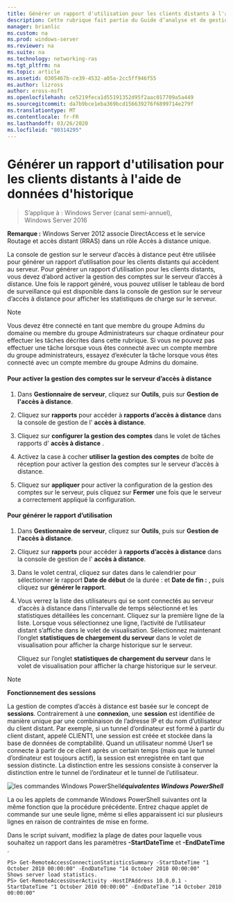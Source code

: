 ```yaml
---
title: Générer un rapport d'utilisation pour les clients distants à l'aide de données d'historique
description: Cette rubrique fait partie du Guide d’analyse et de gestion de l’accès à distance dans Windows Server 2016.
manager: brianlic
ms.custom: na
ms.prod: windows-server
ms.reviewer: na
ms.suite: na
ms.technology: networking-ras
ms.tgt_pltfrm: na
ms.topic: article
ms.assetid: 0305467b-ce39-4532-a05a-2cc5ff946f55
ms.author: lizross
author: eross-msft
ms.openlocfilehash: ce5219feca1d55191352d95f2aac017709a5a449
ms.sourcegitcommit: da7b9bce1eba369bcd156639276f6899714e279f
ms.translationtype: MT
ms.contentlocale: fr-FR
ms.lasthandoff: 03/26/2020
ms.locfileid: "80314295"
---
```

# <a name="generate-a-usage-report-for-remote-clients-using-historical-data"></a>Générer un rapport d'utilisation pour les clients distants à l'aide de données d'historique

>S’applique à : Windows Server (canal semi-annuel), Windows Server 2016

**Remarque :** Windows Server 2012 associe DirectAccess et le service Routage et accès distant (RRAS) dans un rôle Accès à distance unique.  
  
La console de gestion sur le serveur d’accès à distance peut être utilisée pour générer un rapport d’utilisation pour les clients distants qui accèdent au serveur. Pour générer un rapport d’utilisation pour les clients distants, vous devez d’abord activer la gestion des comptes sur le serveur d’accès à distance. Une fois le rapport généré, vous pouvez utiliser le tableau de bord de surveillance qui est disponible dans la console de gestion sur le serveur d’accès à distance pour afficher les statistiques de charge sur le serveur.  
  
> [!NOTE]  
> Vous devez être connecté en tant que membre du groupe Admins du domaine ou membre du groupe Administrateurs sur chaque ordinateur pour effectuer les tâches décrites dans cette rubrique. Si vous ne pouvez pas effectuer une tâche lorsque vous êtes connecté avec un compte membre du groupe administrateurs, essayez d’exécuter la tâche lorsque vous êtes connecté avec un compte membre du groupe Admins du domaine.  
  
#### <a name="to-enable-accounting-on-the-remote-access-server"></a>Pour activer la gestion des comptes sur le serveur d’accès à distance  
  
1.  Dans **Gestionnaire de serveur**, cliquez sur **Outils**, puis sur **Gestion de l'accès à distance**.  
  
2.  Cliquez sur **rapports** pour accéder à **rapports d’accès à distance** dans la console de gestion de l' **accès à distance**.  
  
3.  Cliquez sur **configurer la gestion des comptes** dans le volet de tâches rapports d' **accès à distance** .  
  
4.  Activez la case à cocher **utiliser la gestion des comptes** de boîte de réception pour activer la gestion des comptes sur le serveur d’accès à distance.  
  
5.  Cliquez sur **appliquer** pour activer la configuration de la gestion des comptes sur le serveur, puis cliquez sur **Fermer** une fois que le serveur a correctement appliqué la configuration.  
  
#### <a name="to-generate-the-usage-report"></a>Pour générer le rapport d’utilisation  
  
1.  Dans **Gestionnaire de serveur**, cliquez sur **Outils**, puis sur **Gestion de l'accès à distance**.  
  
2.  Cliquez sur **rapports** pour accéder à **rapports d’accès à distance** dans la console de gestion de l' **accès à distance**.  
  
3.  Dans le volet central, cliquez sur dates dans le calendrier pour sélectionner le rapport **Date de début** de la durée : et **Date de fin :** , puis cliquez sur **générer le rapport**.  
  
4.  Vous verrez la liste des utilisateurs qui se sont connectés au serveur d’accès à distance dans l’intervalle de temps sélectionné et les statistiques détaillées les concernant. Cliquez sur la première ligne de la liste. Lorsque vous sélectionnez une ligne, l’activité de l’utilisateur distant s’affiche dans le volet de visualisation. Sélectionnez maintenant l’onglet **statistiques de chargement du serveur** dans le volet de visualisation pour afficher la charge historique sur le serveur.  
  
    Cliquez sur l’onglet **statistiques de chargement du serveur** dans le volet de visualisation pour afficher la charge historique sur le serveur.  
  
> [!NOTE]  
> **Fonctionnement des sessions**  
>   
> La gestion de comptes d’accès à distance est basée sur le concept de **sessions**. Contrairement à une **connexion**, une **session** est identifiée de manière unique par une combinaison de l’adresse IP et du nom d’utilisateur du client distant. Par exemple, si un tunnel d’ordinateur est formé à partir du client distant, appelé CLIENT1, une session est créée et stockée dans la base de données de comptabilité. Quand un utilisateur nommé User1 se connecte à partir de ce client après un certain temps (mais que le tunnel d’ordinateur est toujours actif), la session est enregistrée en tant que session distincte. La distinction entre les sessions consiste à conserver la distinction entre le tunnel de l’ordinateur et le tunnel de l’utilisateur.  
  
![les commandes Windows PowerShell](../../../media/Generate-a-usage-report-for-remote-clients-using-historical-data/PowerShellLogoSmall.gif)***<em>équivalentes</em> Windows PowerShell***  
  
La ou les applets de commande Windows PowerShell suivantes ont la même fonction que la procédure précédente. Entrez chaque applet de commande sur une seule ligne, même si elles apparaissent ici sur plusieurs lignes en raison de contraintes de mise en forme.  
  
Dans le script suivant, modifiez la plage de dates pour laquelle vous souhaitez un rapport dans les paramètres **-StartDateTime** et **-EndDateTime** .  
  
```  
PS> Get-RemoteAccessConnectionStatisticsSummary -StartDateTime "1 October 2010 00:00:00" -EndDateTime "14 October 2010 00:00:00"  
Shows server load statistics.  
PS> Get-RemoteAccessUserActivity -HostIPAddress 10.0.0.1 -StartDateTime "1 October 2010 00:00:00" -EndDateTime "14 October 2010 00:00:00"  
```  
  


